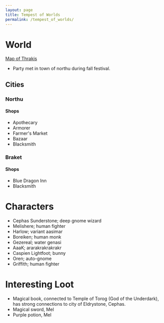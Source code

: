 ```yaml
---
layout: page
title: Tempest of Worlds
permalink: /tempest_of_worlds/
---
```

# World
[Map of Thrakis](/assets/Thrakis.jpg)
- Party met in town of northu during fall festival. 
## Cities

### Northu
#### Shops
- Apothecary
- Armorer
- Farmer's Market
- Bazaar
- Blacksmith

### Braket
#### Shops
- Blue Dragon Inn
- Blacksmith


# Characters
- Cephas Sunderstone; deep gnome wizard
- Melishere; human fighter
- Harlow; variant aasimar
- Boreiken; human monk
- Gezereal; water genasi 
- AaaK; ararakrakrakrakr
- Caspien Lightfoot; bunny
- Oren; auto-gnome
- Griffith; human fighter

# Interesting Loot
- Magical book, connected to Temple of Torog (God of the Underdark), has strong connections to city of Eldrystone, Cephas.
- Magical sword, Mel
- Purple potion, Mel


